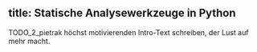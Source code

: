 title: Statische Analysewerkzeuge in Python
---
TODO_2_pietrak höchst motivierenden Intro-Text schreiben, der Lust auf mehr macht.